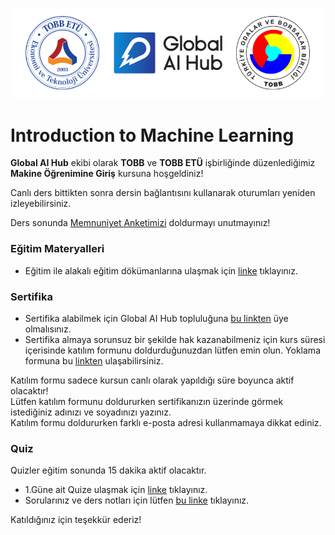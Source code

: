 ![](tobb_gaih.png)
# Introduction to Machine Learning 
**Global AI Hub** ekibi olarak **TOBB** ve **TOBB ETÜ** işbirliğinde düzenlediğimiz **Makine Öğrenimine Giriş** kursuna hoşgeldiniz!  

Canlı ders bittikten sonra dersin bağlantısını kullanarak oturumları yeniden izleyebilirsiniz.  

Ders sonunda [Memnuniyet Anketimizi](https://forms.gle/2KKaC2qTVpkSBmma9) doldurmayı unutmayınız!

### Eğitim Materyalleri
- Eğitim ile alakalı eğitim dökümanlarına ulaşmak için [linke](https://github.com/globalaihub/introduction-to-machine-learning) tıklayınız.

### Sertifika
- Sertifika alabilmek için Global AI Hub topluluğuna [bu linkten](https://globalaihub.com/community/) üye olmalısınız.
- Sertifika almaya sorunsuz bir şekilde hak kazanabilmeniz için kurs süresi içerisinde katılım formunu doldurduğunuzdan lütfen emin olun. Yoklama formuna bu [linkten](https://forms.gle/H4dGRyDC2BH3pjwf9) ulaşabilirsiniz.   

Katılım formu sadece kursun canlı olarak yapıldığı süre boyunca aktif olacaktır!  
Lütfen katılım formunu doldururken sertifikanızın üzerinde görmek istediğiniz adınızı ve soyadınızı yazınız.  
Katılım formu doldururken farklı e-posta adresi kullanmamaya dikkat ediniz.  

### Quiz

Quizler eğitim sonunda 15 dakika aktif olacaktır.

- 1.Güne ait Quize ulaşmak için [linke](https://forms.gle/dtyB8hsaXWwyLnAy5) tıklayınız.      
- Sorularınız ve ders notları için lütfen [bu linke](https://globalaihub.com/community-hubs/turkish-ai-hub/) tıklayınız.    


Katıldığınız için teşekkür ederiz!  
